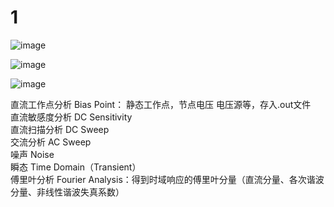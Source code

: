# 1
![image](https://user-images.githubusercontent.com/84896436/156955328-eb81950a-956f-4929-97f5-38c78f529fcb.png)  

![image](https://user-images.githubusercontent.com/84896436/156955353-4fc34605-b272-4ada-8815-ca720bcb14fd.png)

![image](https://user-images.githubusercontent.com/84896436/156955473-e094f99c-ffe8-4424-bbca-9e3ff5fd7367.png)

直流工作点分析 Bias Point：  静态工作点，节点电压 电压源等，存入.out文件    
直流敏感度分析 DC Sensitivity    
直流扫描分析 DC Sweep  
交流分析 AC Sweep   
噪声 Noise  
瞬态 Time Domain（Transient）  
傅里叶分析  Fourier Analysis：得到时域响应的傅里叶分量（直流分量、各次谐波分量、非线性谐波失真系数）  








